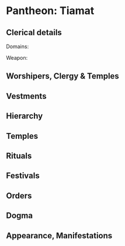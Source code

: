 # Pantheon: Tiamat

## Clerical details
Domains: 

Weapon: 

## Worshipers, Clergy & Temples

## Vestments

## Hierarchy

## Temples

## Rituals

## Festivals

## Orders

## Dogma

## Appearance, Manifestations
